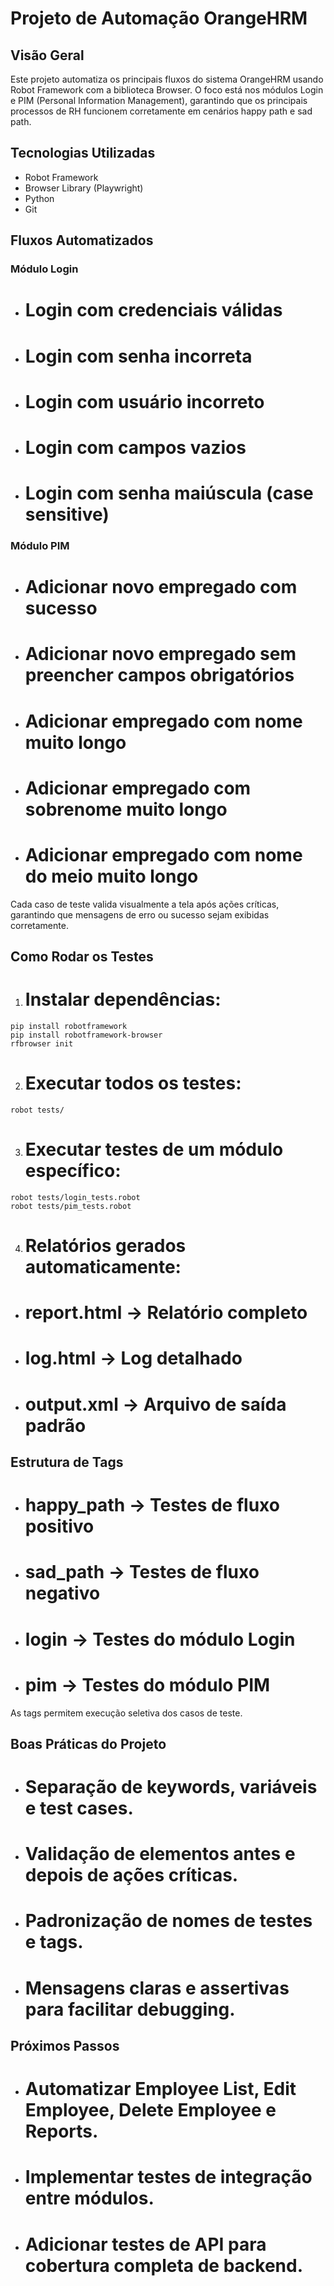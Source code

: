 # Projeto de Automação OrangeHRM

## Visão Geral

Este projeto automatiza os principais fluxos do sistema OrangeHRM usando Robot Framework com a biblioteca Browser. O foco está nos módulos Login e PIM (Personal Information Management), garantindo que os principais processos de RH funcionem corretamente em cenários happy path e sad path.

## Tecnologias Utilizadas

* Robot Framework
* Browser Library (Playwright)
* Python
* Git


## Fluxos Automatizados

### Módulo Login

* # Login com credenciais válidas
* # Login com senha incorreta
* # Login com usuário incorreto
* # Login com campos vazios
* # Login com senha maiúscula (case sensitive)

### Módulo PIM

* # Adicionar novo empregado com sucesso
* # Adicionar novo empregado sem preencher campos obrigatórios
* # Adicionar empregado com nome muito longo
* # Adicionar empregado com sobrenome muito longo
* # Adicionar empregado com nome do meio muito longo

Cada caso de teste valida visualmente a tela após ações críticas, garantindo que mensagens de erro ou sucesso sejam exibidas corretamente.

## Como Rodar os Testes

1. # Instalar dependências:

```
pip install robotframework
pip install robotframework-browser
rfbrowser init
```

2. # Executar todos os testes:

```
robot tests/
```

3. # Executar testes de um módulo específico:

```
robot tests/login_tests.robot
robot tests/pim_tests.robot
```

4. # Relatórios gerados automaticamente:

* # report.html → Relatório completo
* # log.html → Log detalhado
* # output.xml → Arquivo de saída padrão

## Estrutura de Tags

* # happy\_path → Testes de fluxo positivo
* # sad\_path → Testes de fluxo negativo
* # login → Testes do módulo Login
* # pim → Testes do módulo PIM

As tags permitem execução seletiva dos casos de teste.

## Boas Práticas do Projeto

* # Separação de keywords, variáveis e test cases.
* # Validação de elementos antes e depois de ações críticas.
* # Padronização de nomes de testes e tags.
* # Mensagens claras e assertivas para facilitar debugging.

## Próximos Passos

* # Automatizar Employee List, Edit Employee, Delete Employee e Reports.
* # Implementar testes de integração entre módulos.
* # Adicionar testes de API para cobertura completa de backend.
